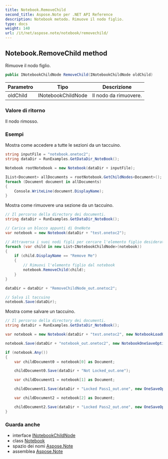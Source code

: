 ```yaml
---
title: Notebook.RemoveChild
second_title: Aspose.Note per .NET API Reference
description: Notebook metodo. Rimuove il nodo figlio.
type: docs
weight: 140
url: /it/net/aspose.note/notebook/removechild/
---
```

## Notebook.RemoveChild method

Rimuove il nodo figlio.

```csharp
public INotebookChildNode RemoveChild(INotebookChildNode oldChild)
```

| Parametro | Tipo | Descrizione |
| --- | --- | --- |
| oldChild | INotebookChildNode | Il nodo da rimuovere. |

### Valore di ritorno

Il nodo rimosso.

### Esempi

Mostra come accedere a tutte le sezioni da un taccuino.

```csharp
string inputFile = "notebook.onetoc2";
string dataDir = RunExamples.GetDataDir_NoteBook();

Notebook rootNotebook = new Notebook(dataDir + inputFile);

IList<Document> allDocuments = rootNotebook.GetChildNodes<Document>();
foreach (Document document in allDocuments) 
{
    Console.WriteLine(document.DisplayName);
}
```

Mostra come rimuovere una sezione da un taccuino.

```csharp
// Il percorso della directory dei documenti.
string dataDir = RunExamples.GetDataDir_NoteBook();

// Carica un blocco appunti di OneNote
var notebook = new Notebook(dataDir + "test.onetoc2");

// Attraversa i suoi nodi figli per cercare l'elemento figlio desiderato
foreach (var child in new List<INotebookChildNode>(notebook))
{
    if (child.DisplayName == "Remove Me")
    {
        // Rimuovi l'elemento figlio dal notebook
        notebook.RemoveChild(child);
    }
}

dataDir = dataDir + "RemoveChildNode_out.onetoc2";

// Salva il taccuino
notebook.Save(dataDir);
```

Mostra come salvare un taccuino.

```csharp
// Il percorso della directory dei documenti.
string dataDir = RunExamples.GetDataDir_NoteBook();

var notebook = new Notebook(dataDir + "test.onetoc2", new NotebookLoadOptions() { DeferredLoading = false });

notebook.Save(dataDir + "notebook_out.onetoc2", new NotebookOneSaveOptions() { DeferredSaving = true});

if (notebook.Any())
{
    var childDocument0 = notebook[0] as Document;

    childDocument0.Save(dataDir + "Not Locked_out.one");

    var childDocument1 = notebook[1] as Document;

    childDocument1.Save(dataDir + "Locked Pass1_out.one", new OneSaveOptions() { DocumentPassword = "pass" });

    var childDocument2 = notebook[2] as Document;

    childDocument2.Save(dataDir + "Locked Pass2_out.one", new OneSaveOptions() { DocumentPassword = "pass2" });
}
```

### Guarda anche

* interface [INotebookChildNode](../../inotebookchildnode/)
* class [Notebook](../)
* spazio dei nomi [Aspose.Note](../../notebook/)
* assemblea [Aspose.Note](../../../)


